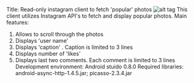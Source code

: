 Title: Read-only instagram client to fetch 'popular' photos
![alt tag](https://github.com/olevitsky/InstagramClient/blob/master/InstagramClientDemoLICEEcap.gif)
This client utilizes Instagram API's to fetch and display popular photos.
Main features:
  1. Allows to scroll through the photos
  2. Displays 'user name'
  3. Displays 'caption' . Caption is limited to 3 lines
  4. Displays number of 'likes'
  5. Displays last two comments. Each comment is limited to 3 lines
Development environment: Android stuido 0.8.0
Required libraries: android-async-http-1.4.5.jar; picasso-2.3.4.jar
